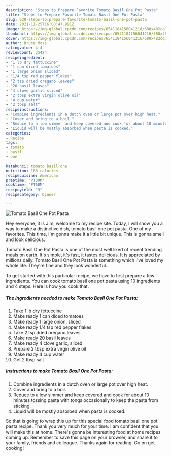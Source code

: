 ```yaml
---
description: "Steps to Prepare Favorite Tomato Basil One Pot Pasta"
title: "Steps to Prepare Favorite Tomato Basil One Pot Pasta"
slug: 620-steps-to-prepare-favorite-tomato-basil-one-pot-pasta
date: 2021-11-25T16:08:47.991Z
image: https://img-global.cpcdn.com/recipes/6541184156041216/680x482cq70/tomato-basil-one-pot-pasta-recipe-main-photo.jpg
thumbnail: https://img-global.cpcdn.com/recipes/6541184156041216/680x482cq70/tomato-basil-one-pot-pasta-recipe-main-photo.jpg
cover: https://img-global.cpcdn.com/recipes/6541184156041216/680x482cq70/tomato-basil-one-pot-pasta-recipe-main-photo.jpg
author: Bruce Moss
ratingvalue: 4.4
reviewcount: 35424
recipeingredient:
- "1 lb dry fettuccine"
- "1 can diced tomatoes"
- "1 large onion sliced"
- "1/4 tsp red pepper flakes"
- "2 tsp dried oregano leaves"
- "20 basil leaves"
- "4 clove garlic sliced"
- "2 tbsp extra virgin olive oil"
- "4 cup water"
- "2 tbsp salt"
recipeinstructions:
- "Combine ingredients in a dutch oven or large pot over high heat."
- "Cover and bring to a boil."
- "Reduce to a low simmer and keep covered and cook for about 10 minutes tossing pasta with tongs occasionally to keep the pasta from sticking."
- "Liquid will be mostly absorbed when pasta is cooked."
categories:
- Recipe
tags:
- tomato
- basil
- one

katakunci: tomato basil one 
nutrition: 188 calories
recipecuisine: American
preptime: "PT30M"
cooktime: "PT60M"
recipeyield: "3"
recipecategory: Dinner

---
```



![Tomato Basil One Pot Pasta](https://img-global.cpcdn.com/recipes/6541184156041216/680x482cq70/tomato-basil-one-pot-pasta-recipe-main-photo.jpg)

Hey everyone, it is Jim, welcome to my recipe site. Today, I will show you a way to make a distinctive dish, tomato basil one pot pasta. One of my favorites. This time, I'm gonna make it a little bit unique. This is gonna smell and look delicious.



Tomato Basil One Pot Pasta is one of the most well liked of recent trending meals on earth. It's simple, it's fast, it tastes delicious. It is appreciated by millions daily. Tomato Basil One Pot Pasta is something which I've loved my whole life. They're fine and they look wonderful.


To get started with this particular recipe, we have to first prepare a few ingredients. You can cook tomato basil one pot pasta using 10 ingredients and 4 steps. Here is how you cook that.

<!--inarticleads1-->

##### The ingredients needed to make Tomato Basil One Pot Pasta:

1. Take 1 lb dry fettuccine
1. Make ready 1 can diced tomatoes
1. Make ready 1 large onion, sliced
1. Make ready 1/4 tsp red pepper flakes
1. Take 2 tsp dried oregano leaves
1. Make ready 20 basil leaves
1. Make ready 4 clove garlic, sliced
1. Prepare 2 tbsp extra virgin olive oil
1. Make ready 4 cup water
1. Get 2 tbsp salt




<!--inarticleads2-->

##### Instructions to make Tomato Basil One Pot Pasta:

1. Combine ingredients in a dutch oven or large pot over high heat.
1. Cover and bring to a boil.
1. Reduce to a low simmer and keep covered and cook for about 10 minutes tossing pasta with tongs occasionally to keep the pasta from sticking.
1. Liquid will be mostly absorbed when pasta is cooked.




So that is going to wrap this up for this special food tomato basil one pot pasta recipe. Thank you very much for your time. I am confident that you will make this at home. There's gonna be interesting food at home recipes coming up. Remember to save this page on your browser, and share it to your family, friends and colleague. Thanks again for reading. Go on get cooking!

